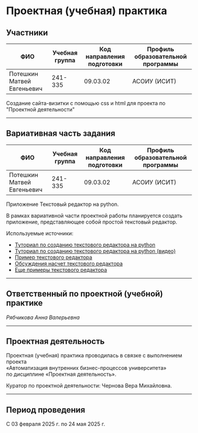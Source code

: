 # Проектная (учебная) практика

## Участники

| ФИО                                | Учебная группа | Код направления подготовки  | Профиль образовательной программы                  |
|------------------------------------|----------------|-----------------------------|----------------------------------------------------|
| Потешкин Матвей Евгеньевич         | 241-335        | 09.03.02                    | АСОИУ (ИСИТ)                                       |

Создание сайта-визитки с помощью css и html для проекта по "Проектной деятельности"

---

## Вариативная часть задания
| ФИО                                | Учебная группа | Код направления подготовки  | Профиль образовательной программы                  |
|------------------------------------|----------------|-----------------------------|----------------------------------------------------|
| Потешкин Матвей Евгеньевич         | 241-335        | 09.03.02                    | АСОИУ (ИСИТ)                                       |

Приложение Текстовый редактор на python.

В рамках вариативной части проектной работы планируется создать приложение, представляющее собой простой текстовый редактор. 



Используемые источники:

- [Туториал по созданию текстового редактора на python](http://instructables.com/Create-a-Simple-Python-Text-Editor/)
- [Туториал по созданию текстового редактора на python (видео)](https://www.youtube.com/watch?v=xqDonHEYPgA&ab_channel=MakeWithData)
- [Пример текстового редактора](https://ya.zerocoder.ru/pgt-sobstvennyj-tekstovyj-redaktor-na-python-delaem-krasivo/)
- [Обсуждения насчет текстового редактора](https://www.reddit.com/r/Python/comments/ptpkbz/a_text_editor_in_python/?tl=ru)
- [Еще примеры текстового редактора](https://sergsergius.ru/%D0%BF%D1%80%D0%BE%D1%81%D1%82%D0%BE%D0%B9-%D0%BA%D1%80%D0%B0%D1%81%D0%B8%D0%B2%D1%8B%D0%B9-%D1%82%D0%B5%D0%BA%D1%81%D1%82%D0%BE%D0%B2%D1%8B%D0%B9-%D1%80%D0%B5%D0%B4%D0%B0%D0%BA%D1%82%D0%BE%D1%80/)

---

## Ответственный по проектной (учебной) практике

*Рябчикова Анна Валерьевна*

---

## Проектная деятельность

Проектная (учебная) практика проводилась в связке с выполнением проекта  
«Автоматизация внутренних бизнес-процессов университета»  
по дисциплине «Проектная деятельность».

Куратор по проектной деятельности: Чернова Вера Михайловна.

---

## Период проведения

С 03 февраля 2025 г. по 24 мая 2025 г.
